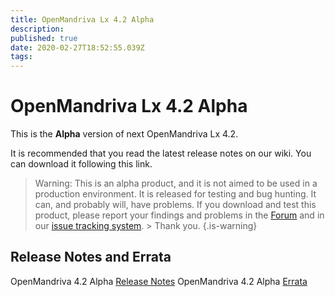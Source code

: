 ```yaml
---
title: OpenMandriva Lx 4.2 Alpha
description: 
published: true
date: 2020-02-27T18:52:55.039Z
tags: 
---
```


# OpenMandriva Lx 4.2 Alpha

This is the **Alpha** version of next OpenMandriva Lx 4.2.


It is recommended that you read the latest release notes on our wiki.
You can download it following this link.

> Warning: This is an alpha product, and it is not aimed to be used in a production environment. It is released for testing and bug hunting. It can, and probably will, have problems. If you download and test this product, please report your findings and problems in the [Forum](http://forum.openmandriva.org/) and in our [issue tracking system](http://issues.openmandriva.org/). > Thank you.
{.is-warning}


## Release Notes and Errata
OpenMandriva 4.2 Alpha [Release Notes](https://wikijs.openmandriva.org/en/releases/omlx42/omlx42_alpha_release_notes)
OpenMandriva 4.2 Alpha [Errata](https://wikijs.openmandriva.org/en/releases/omlx42/omlx42_alpha_errata)